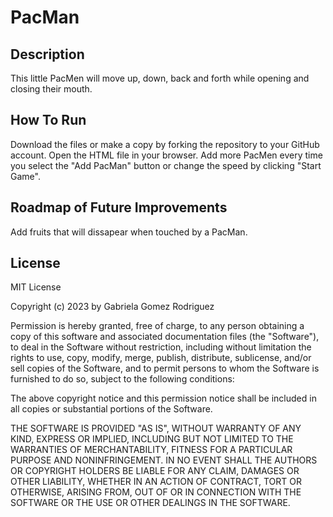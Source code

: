 # PacMan

## Description
This little PacMen will move up, down, back and forth while opening and closing their mouth. 

## How To Run
Download the files or make a copy by forking the repository to your GitHub account. 
Open the HTML file in your browser. Add more PacMen every time you select the "Add PacMan" button or change the speed by clicking "Start Game".

## Roadmap of Future Improvements
Add fruits that will dissapear when touched by a PacMan.

## License
MIT License

Copyright (c) 2023 by Gabriela Gomez Rodriguez

Permission is hereby granted, free of charge, to any person obtaining a copy of this software and associated documentation files (the "Software"), to deal in the Software without restriction, including without limitation the rights to use, copy, modify, merge, publish, distribute, sublicense, and/or sell copies of the Software, and to permit persons to whom the Software is furnished to do so, subject to the following conditions:

The above copyright notice and this permission notice shall be included in all copies or substantial portions of the Software.

THE SOFTWARE IS PROVIDED "AS IS", WITHOUT WARRANTY OF ANY KIND, EXPRESS OR IMPLIED, INCLUDING BUT NOT LIMITED TO THE WARRANTIES OF MERCHANTABILITY, FITNESS FOR A PARTICULAR PURPOSE AND NONINFRINGEMENT. IN NO EVENT SHALL THE AUTHORS OR COPYRIGHT HOLDERS BE LIABLE FOR ANY CLAIM, DAMAGES OR OTHER LIABILITY, WHETHER IN AN ACTION OF CONTRACT, TORT OR OTHERWISE, ARISING FROM, OUT OF OR IN CONNECTION WITH THE SOFTWARE OR THE USE OR OTHER DEALINGS IN THE SOFTWARE.
